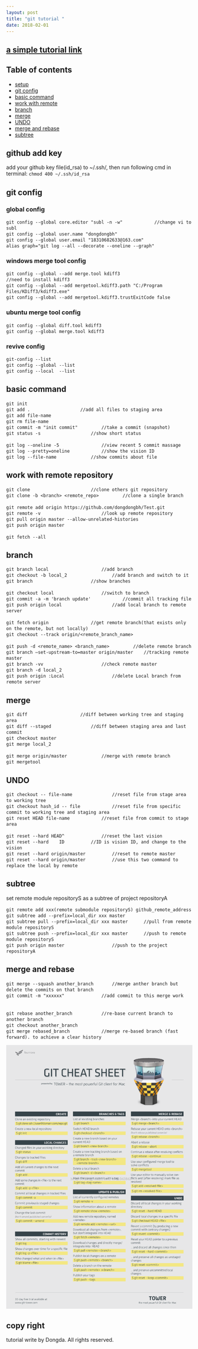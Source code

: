 ```yaml
---
layout: post
title: "git tutorial "
date: 2018-02-01
---
```

[a simple tutorial link](http://rogerdudler.github.io/git-guide/index.zh.html)
----------------------------------------------------------------------
## Table of contents
* [setup](git-tutorial#github-add-key)
* [git config](git-tutorial#git-config)
* [basic command](git-tutorial#basic-command)
* [work with remote](git-tutorial#work-with-remote)
* [branch](git-tutorial#branch)
* [merge](git-tutorial#merge)
* [UNDO](git-tutorial#UNDO)
* [merge and rebase](git-tutorial#merge-and-rebase)
* [subtree](git-tutorial#subtree)



## github add key 
add your github key file(id_rsa) to ~/.ssh/, then run following cmd in terminal:
`chmod 400 ~/.ssh/id_rsa`
## git config

### global config
```
git config --global core.editor "subl -n -w"            //change vi to subl
git config --global user.name "dongdongbh"
git config --global user.email "18310682633@163.com"
alias graph="git log --all --decorate --oneline --graph"
```
### windows merge tool config
```
git config --global --add merge.tool kdiff3                                             //need to install kdiff3
git config --global --add mergetool.kdiff3.path "C:/Program Files/KDiff3/kdiff3.exe"        
git config --global --add mergetool.kdiff3.trustExitCode false
```
### ubuntu merge tool config
```
git config --global diff.tool kdiff3
git config --global merge.tool kdiff3
```
### revive config
```
git-config --list
git config --global --list
git config --local  --list
```
## basic command
```
git init
git add .                   //add all files to staging area
git add file-name
git rm file-name
git commit -m "init commit"         //take a commit (snapshot)
git status -s                   //show short status

git log --oneline -5                //view recent 5 commit massage
git log --pretty=oneline            //show the vision ID
git log --file-name             //show commits about file
```
## work with remote repository
```
git clone                       //clone others git repository
git clone -b <branch> <remote_repo>         //clone a single branch

git remote add origin https://github.com/dongdongbh/Test.git
git remote -v                       //look up remote repository
git pull origin master --allow-unrelated-histories
git push origin master

git fetch --all
```
## branch
```
git branch local                    //add branch
git checkout -b local_2                 //add branch and switch to it
git branch                      //show branches

git checkout local                  //switch to branch
git commit -a -m 'branch update'            //commit all tracking file
git push origin local                   //add local branch to remote server

git fetch origin                //get remote branch(that exists only on the remote, but not locally)
git checkout --track origin/<remote_branch_name>

git push -d <remote_name> <branch_name>         //delete remote branch
git branch —set-upstream-to=master origin/master    //tracking remote master
git branch -vv                      //check remote master
git branch -d local_2
git push origin :Local                  //delete Local branch from remote server
```
## merge
```
git diff                    //diff between working tree and staging area
git diff --staged               //diff between staging area and last commit
git checkout master         
git merge local_2

git merge origin/master             //merge with remote branch
git mergetool
```

## UNDO
```
git checkout -- file-name               //reset file from stage area to working tree
git checkout hash_id -- file            //reset file from specific commit to working tree and staging area
git reset HEAD file-name            //reset file from commit to stage area

git reset --hard HEAD^              //reset the last vision
git reset --hard    ID          //ID is vision ID, and change to the vision     
git reset --hard origin/master          //reset to remote master
git reset --hard origin/master          //use this two command to replace the local by remote
```
## subtree 
set remote module repositoryS as a subtree of project repositoryA

```
git remote add xxx(remote submodule repositoryS) github_remote_address
git subtree add --prefix=local_dir xxx master 
git subtree pull --prefix=local_dir xxx master      //pull from remote module repositoryS
git subtree push --prefix=local_dir xxx master      //push to remote module repositoryS
git push origin master                  //push to the project repositoryA
```
## merge and rebase
```
git merge --squash another_branch       //merge anther branch but delete the commits on that branch
git commit -m "xxxxxx"              //add commit to this merge work


git rebase another_branch           //re-base current branch to another branch  
git checkout another_branch                 
git merge rebased_branch            //merge re-based branch (fast forward). to achieve a clear history
```
![command list](https://github.com/dongdongbh/dongdongbh.github.io/blob/master/_posts/git/git%20cmd.png "command list")
## copy right
tutorial write by Dongda. All rights reserved.